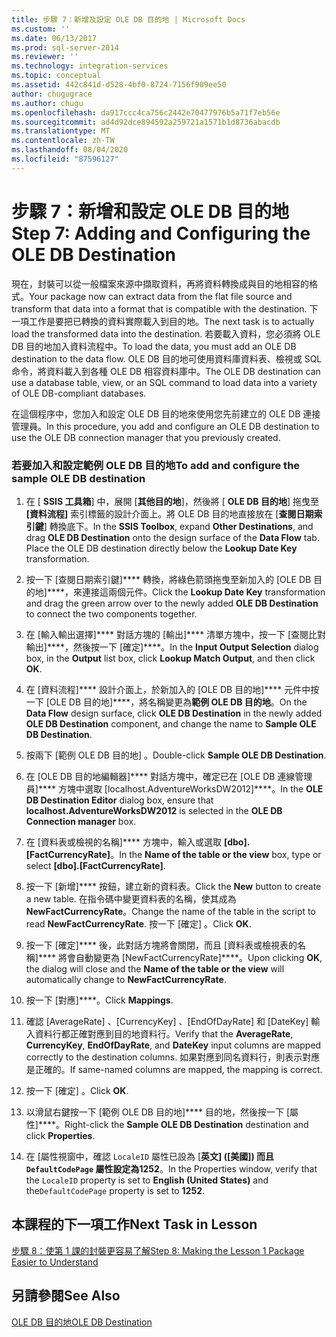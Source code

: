 ```yaml
---
title: 步驟 7：新增及設定 OLE DB 目的地 | Microsoft Docs
ms.custom: ''
ms.date: 06/13/2017
ms.prod: sql-server-2014
ms.reviewer: ''
ms.technology: integration-services
ms.topic: conceptual
ms.assetid: 442c841d-d528-4bf0-8724-7156f909ee50
author: chugugrace
ms.author: chugu
ms.openlocfilehash: da917ccc4ca756c2442e70477976b5a71f7eb56e
ms.sourcegitcommit: ad4d92dce894592a259721a1571b1d8736abacdb
ms.translationtype: MT
ms.contentlocale: zh-TW
ms.lasthandoff: 08/04/2020
ms.locfileid: "87596127"
---
```

# <a name="step-7-adding-and-configuring-the-ole-db-destination"></a><span data-ttu-id="b1c0a-102">步驟 7：新增和設定 OLE DB 目的地</span><span class="sxs-lookup"><span data-stu-id="b1c0a-102">Step 7: Adding and Configuring the OLE DB Destination</span></span>
  <span data-ttu-id="b1c0a-103">現在，封裝可以從一般檔案來源中擷取資料，再將資料轉換成與目的地相容的格式。</span><span class="sxs-lookup"><span data-stu-id="b1c0a-103">Your package now can extract data from the flat file source and transform that data into a format that is compatible with the destination.</span></span> <span data-ttu-id="b1c0a-104">下一項工作是要把已轉換的資料實際載入到目的地。</span><span class="sxs-lookup"><span data-stu-id="b1c0a-104">The next task is to actually load the transformed data into the destination.</span></span> <span data-ttu-id="b1c0a-105">若要載入資料，您必須將 OLE DB 目的地加入資料流程中。</span><span class="sxs-lookup"><span data-stu-id="b1c0a-105">To load the data, you must add an OLE DB destination to the data flow.</span></span> <span data-ttu-id="b1c0a-106">OLE DB 目的地可使用資料庫資料表、檢視或 SQL 命令，將資料載入到各種 OLE DB 相容資料庫中。</span><span class="sxs-lookup"><span data-stu-id="b1c0a-106">The OLE DB destination can use a database table, view, or an SQL command to load data into a variety of OLE DB-compliant databases.</span></span>  
  
 <span data-ttu-id="b1c0a-107">在這個程序中，您加入和設定 OLE DB 目的地來使用您先前建立的 OLE DB 連接管理員。</span><span class="sxs-lookup"><span data-stu-id="b1c0a-107">In this procedure, you add and configure an OLE DB destination to use the OLE DB connection manager that you previously created.</span></span>  
  
### <a name="to-add-and-configure-the-sample-ole-db-destination"></a><span data-ttu-id="b1c0a-108">若要加入和設定範例 OLE DB 目的地</span><span class="sxs-lookup"><span data-stu-id="b1c0a-108">To add and configure the sample OLE DB destination</span></span>  
  
1.  <span data-ttu-id="b1c0a-109">在 [ **SSIS 工具箱**] 中，展開 [**其他目的地**]，然後將 [ **OLE DB 目的地**] 拖曳至 **[資料流程]** 索引標籤的設計介面上。將 OLE DB 目的地直接放在 [**查閱日期索引鍵**] 轉換底下。</span><span class="sxs-lookup"><span data-stu-id="b1c0a-109">In the **SSIS Toolbox**, expand **Other Destinations**, and drag **OLE DB Destination** onto the design surface of the **Data Flow** tab. Place the OLE DB destination directly below the **Lookup Date Key** transformation.</span></span>  
  
2.  <span data-ttu-id="b1c0a-110">按一下 [查閱日期索引鍵]\*\*\*\* 轉換，將綠色箭頭拖曳至新加入的 [OLE DB 目的地]\*\*\*\*，來連接這兩個元件。</span><span class="sxs-lookup"><span data-stu-id="b1c0a-110">Click the **Lookup Date Key** transformation and drag the green arrow over to the newly added **OLE DB Destination** to connect the two components together.</span></span>  
  
3.  <span data-ttu-id="b1c0a-111">在 [輸入輸出選擇]\*\*\*\* 對話方塊的 [輸出]\*\*\*\* 清單方塊中，按一下 [查閱比對輸出]\*\*\*\*，然後按一下 [確定]\*\*\*\*。</span><span class="sxs-lookup"><span data-stu-id="b1c0a-111">In the **Input Output Selection** dialog box, in the **Output** list box, click **Lookup Match Output**, and then click **OK**.</span></span>  
  
4.  <span data-ttu-id="b1c0a-112">在 [資料流程]\*\*\*\* 設計介面上，於新加入的 [OLE DB 目的地]\*\*\*\* 元件中按一下 [OLE DB 目的地]\*\*\*\*，將名稱變更為**範例 OLE DB 目的地**。</span><span class="sxs-lookup"><span data-stu-id="b1c0a-112">On the **Data Flow** design surface, click **OLE DB Destination** in the newly added **OLE DB Destination** component, and change the name to **Sample OLE DB Destination**.</span></span>  
  
5.  <span data-ttu-id="b1c0a-113">按兩下 [範例 OLE DB 目的地]  。</span><span class="sxs-lookup"><span data-stu-id="b1c0a-113">Double-click **Sample OLE DB Destination**.</span></span>  
  
6.  <span data-ttu-id="b1c0a-114">在 [OLE DB 目的地編輯器]\*\*\*\* 對話方塊中，確定已在 [OLE DB 連線管理員]\*\*\*\* 方塊中選取 [localhost.AdventureWorksDW2012]\*\*\*\*。</span><span class="sxs-lookup"><span data-stu-id="b1c0a-114">In the **OLE DB Destination Editor** dialog box, ensure that **localhost.AdventureWorksDW2012** is selected in the **OLE DB Connection manager** box.</span></span>  
  
7.  <span data-ttu-id="b1c0a-115">在 [資料表或檢視的名稱]\*\*\*\* 方塊中，輸入或選取 **[dbo].[FactCurrencyRate]**。</span><span class="sxs-lookup"><span data-stu-id="b1c0a-115">In the **Name of the table or the view** box, type or select **[dbo].[FactCurrencyRate]**.</span></span>  
  
8.  <span data-ttu-id="b1c0a-116">按一下 [新增]\*\*\*\* 按鈕，建立新的資料表。</span><span class="sxs-lookup"><span data-stu-id="b1c0a-116">Click the **New** button to create a new table.</span></span>  <span data-ttu-id="b1c0a-117">在指令碼中變更資料表的名稱，使其成為 **NewFactCurrencyRate**。</span><span class="sxs-lookup"><span data-stu-id="b1c0a-117">Change the name of the table in the script to read **NewFactCurrencyRate**.</span></span>  <span data-ttu-id="b1c0a-118">按一下 [確定]  。</span><span class="sxs-lookup"><span data-stu-id="b1c0a-118">Click **OK**.</span></span>  
  
9. <span data-ttu-id="b1c0a-119">按一下 [確定]\*\*\*\* 後，此對話方塊將會關閉，而且 [資料表或檢視表的名稱]\*\*\*\* 將會自動變更為 [NewFactCurrencyRate]\*\*\*\*。</span><span class="sxs-lookup"><span data-stu-id="b1c0a-119">Upon clicking **OK**, the dialog will close and the **Name of the table or the view** will automatically change to **NewFactCurrencyRate**.</span></span>  
  
10. <span data-ttu-id="b1c0a-120">按一下 [對應]\*\*\*\*。</span><span class="sxs-lookup"><span data-stu-id="b1c0a-120">Click **Mappings**.</span></span>  
  
11. <span data-ttu-id="b1c0a-121">確認 [AverageRate]  、[CurrencyKey]  、[EndOfDayRate]  和 [DateKey]  輸入資料行都正確對應到目的地資料行。</span><span class="sxs-lookup"><span data-stu-id="b1c0a-121">Verify that the **AverageRate**, **CurrencyKey**, **EndOfDayRate**, and **DateKey** input columns are mapped correctly to the destination columns.</span></span> <span data-ttu-id="b1c0a-122">如果對應到同名資料行，則表示對應是正確的。</span><span class="sxs-lookup"><span data-stu-id="b1c0a-122">If same-named columns are mapped, the mapping is correct.</span></span>  
  
12. <span data-ttu-id="b1c0a-123">按一下 [確定]  。</span><span class="sxs-lookup"><span data-stu-id="b1c0a-123">Click **OK**.</span></span>  
  
13. <span data-ttu-id="b1c0a-124">以滑鼠右鍵按一下 [範例 OLE DB 目的地]\*\*\*\* 目的地，然後按一下 [屬性]\*\*\*\*。</span><span class="sxs-lookup"><span data-stu-id="b1c0a-124">Right-click the **Sample OLE DB Destination** destination and click **Properties**.</span></span>  
  
14. <span data-ttu-id="b1c0a-125">在 [屬性視窗中，確認 `LocaleID` 屬性已設為 [**英文] ([美國]) **而且 `DefaultCodePage` 屬性設定為**1252**。</span><span class="sxs-lookup"><span data-stu-id="b1c0a-125">In the Properties window, verify that the `LocaleID` property is set to **English (United States)** and the`DefaultCodePage` property is set to **1252**.</span></span>  
  
## <a name="next-task-in-lesson"></a><span data-ttu-id="b1c0a-126">本課程的下一項工作</span><span class="sxs-lookup"><span data-stu-id="b1c0a-126">Next Task in Lesson</span></span>  
 [<span data-ttu-id="b1c0a-127">步驟 8：使第 1 課的封裝更容易了解</span><span class="sxs-lookup"><span data-stu-id="b1c0a-127">Step 8: Making the Lesson 1 Package Easier to Understand</span></span>](lesson-1-8-making-the-lesson-1-package-easier-to-understand.md)  
  
## <a name="see-also"></a><span data-ttu-id="b1c0a-128">另請參閱</span><span class="sxs-lookup"><span data-stu-id="b1c0a-128">See Also</span></span>  
 [<span data-ttu-id="b1c0a-129">OLE DB 目的地</span><span class="sxs-lookup"><span data-stu-id="b1c0a-129">OLE DB Destination</span></span>](data-flow/ole-db-destination.md)  
  
  
